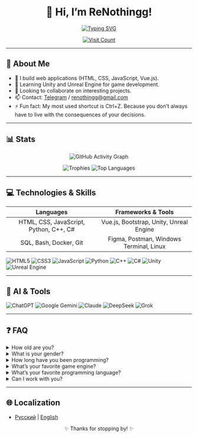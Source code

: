<h1 align="center">
  👋 Hi, I’m ReNothingg!
</h1>

<p align="center">
  <a href="https://git.io/typing-svg">
    <img src="https://readme-typing-svg.demolab.com?font=Fira+Code&weight=500&size=32&pause=1000&center=true&width=800&height=100&lines=Frontend+|+Backend+|+Game+Dev" alt="Typing SVG" />
  </a>
</p>

<p align="center">
  <a href="https://github.com/renothingg">
    <img src="https://count.getloli.com/get/@renothingg?theme=rule34" alt="Visit Count" />
  </a>
</p>

---

## 🚀 About Me

* 🔭 I build web applications (HTML, CSS, JavaScript, Vue.js).
* 🌱 Learning Unity and Unreal Engine for game development.
* 👯 Looking to collaborate on interesting projects.
* 📫 Contact: [Telegram](https://t.me/ReNothingg) / [renothingg@gmail.com](mailto:renothingg@gmail.com)
* ⚡ Fun fact: My most used shortcut is Ctrl+Z. Because you don't always have to live with the consequences of your decisions.

---

## 📊 Stats

<p align="center">
  <img src="https://github-readme-activity-graph.vercel.app/graph?username=renothingg&bg_color=0d1117&color=58a6ff&line=58a6ff&point=58a6ff&area=true&area_color=161b22&radius=8&hide_border=true" alt="GitHub Activity Graph" />
</p>

<p align="center">
  <img src="https://github-profile-trophy.vercel.app/?username=renothingg&theme=onedark&no-bg=true&no-frame=true&margin-w=10&margin-h=10" alt="Trophies" />
  <img src="https://github-readme-stats.vercel.app/api/top-langs/?username=renothingg&layout=compact&langs_count=6&theme=onedark&hide_border=true" alt="Top Languages" />
</p>

---

## 💻 Technologies & Skills

|               Languages               |      Frameworks & Tools      |
| :-----------------------------------: | :---------------------------: |
| HTML, CSS, JavaScript, Python, C++, C# | Vue.js, Bootstrap, Unity, Unreal Engine |
|       SQL, Bash, Docker, Git          | Figma, Postman, Windows Terminal, Linux |

![HTML5](https://img.shields.io/badge/HTML5-E34F26?style=for-the-badge&logo=html5)
![CSS3](https://img.shields.io/badge/CSS3-1572B6?style=for-the-badge&logo=css3)
![JavaScript](https://img.shields.io/badge/JavaScript-F7DF1E?style=for-the-badge&logo=javascript)
![Python](https://img.shields.io/badge/Python-3776AB?style=for-the-badge&logo=python)
![C++](https://img.shields.io/badge/C++-00599C?style=for-the-badge&logo=c%2B%2B)
![C#](https://img.shields.io/badge/C%23-239120?style=for-the-badge&logo=c-sharp)
![Unity](https://img.shields.io/badge/Unity-000000?style=for-the-badge&logo=unity)
![Unreal Engine](https://img.shields.io/badge/Unreal_Engine-0E1128?style=for-the-badge&logo=unrealengine)

---

## 🤖 AI & Tools

![ChatGPT](https://img.shields.io/badge/ChatGPT-74AA9C?style=for-the-badge&logo=openai)
![Google Gemini](https://img.shields.io/badge/Google_Gemini-8E75B2?style=for-the-badge&logo=google)
![Claude](https://img.shields.io/badge/Claude-000000?style=for-the-badge&logo=anthropic)
![DeepSeek](https://img.shields.io/badge/DeepSeek-0066FF?style=for-the-badge&logo=deepseek)
![Grok](https://img.shields.io/badge/Grok-000000?style=for-the-badge&logo=grok)

---


## ❓ FAQ

<details>
  <summary>How old are you?</summary>
  Old enough to know that while(true) is a bad idea, but not old enough to stop using it.
</details>

<details>
  <summary>What is your gender?</summary>
  There’s an entrance and an exit door. That means I’m… probably bidirectional. The question is open, but functional!
</details>

<details>
  <summary>How long have you been programming?</summary>
  Since 2015. Back then, HTML didn’t pretend to be a real language, and I still believed in friendship between front-end and back-end.
</details>

<details>
  <summary>What’s your favorite game engine?</summary>
  The one where the scene doesn’t crash because of a forgotten collider. But in general—Unity, until it starts charging for every character jump.
</details>

<details>
  <summary>What’s your favorite programming language?</summary>
  C#—because I love it when code is like IKEA: everything in place, convenient and beautiful, until you start assembling in production.  
  I also respect Python a bit—it’s like slippers: comfy and warm… but you wouldn’t wear them outside.
</details>

<details>
  <summary>Can I work with you?</summary>
  Of course! Just pass one test first: set up Git without Google and survive a code review by myself.
</details>

---

## 🌐 Localization

* [Русский](README.md) | [English](README-en.md)

<p align="center">✨ Thanks for stopping by! ✨</p>
